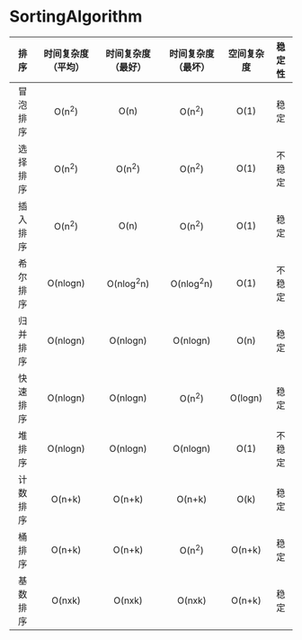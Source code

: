 # SortingAlgorithm



|   排序   | 时间复杂度（平均） |  时间复杂度（最好）  |  时间复杂度（最坏）  | 空间复杂度 | 稳定性 |
| :------: | :----------------: | :------------------: | :------------------: | :--------: | :----: |
| 冒泡排序 |  O(n<sup>2</sup>)  |         O(n)         |   O(n<sup>2</sup>)   |    O(1)    |  稳定  |
| 选择排序 |  O(n<sup>2</sup>)  |   O(n<sup>2</sup>)   |   O(n<sup>2</sup>)   |    O(1)    | 不稳定 |
| 插入排序 |  O(n<sup>2</sup>)  |         O(n)         |   O(n<sup>2</sup>)   |    O(1)    |  稳定  |
| 希尔排序 |      O(nlogn)      | O(nlog<sup>2</sup>n) | O(nlog<sup>2</sup>n) |    O(1)    | 不稳定 |
| 归并排序 |      O(nlogn)      |       O(nlogn)       |       O(nlogn)       |    O(n)    |  稳定  |
| 快速排序 |      O(nlogn)      |       O(nlogn)       |   O(n<sup>2</sup>)   |  O(logn)   |  稳定  |
|  堆排序  |      O(nlogn)      |       O(nlogn)       |       O(nlogn)       |    O(1)    | 不稳定 |
| 计数排序 |       O(n+k)       |        O(n+k)        |        O(n+k)        |    O(k)    |  稳定  |
|  桶排序  |       O(n+k)       |        O(n+k)        |   O(n<sup>2</sup>)   |   O(n+k)   |  稳定  |
| 基数排序 |       O(nxk)       |        O(nxk)        |        O(nxk)        |   O(n+k)   |  稳定  |